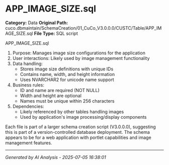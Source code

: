 # APP_IMAGE_SIZE.sql

**Category:** Data
**Original Path:** cuco.dbmaintain/SchemaCreation/01_CuCo_V3.0.0.0/CUSTC/Table/APP_IMAGE_SIZE.sql
**File Type:** SQL script

APP_IMAGE_SIZE.sql
1. Purpose: Manages image size configurations for the application
2. User interactions: Likely used by image management functionality
3. Data handling:
   - Stores image size definitions with unique IDs
   - Contains name, width, and height information
   - Uses NVARCHAR2 for unicode name support
4. Business rules:
   - ID and name are required (NOT NULL)
   - Width and height are optional
   - Names must be unique within 256 characters
5. Dependencies:
   - Likely referenced by other tables handling images
   - Used by application's image processing/display components

Each file is part of a larger schema creation script (V3.0.0.0), suggesting this is part of a version-controlled database deployment. The schema appears to be for a web application with portlet capabilities and image management features.

---
*Generated by AI Analysis - 2025-07-05 16:38:01*
